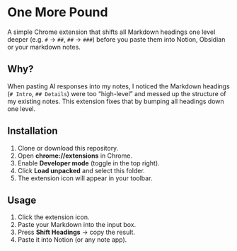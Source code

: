 # One More Pound

A simple Chrome extension that shifts all Markdown headings one level deeper (e.g. `#` → `##`, `##` → `###`) before you paste them into Notion, Obsidian or your markdown notes.

## Why?

When pasting AI responses into my notes, I noticed the Markdown headings (`# Intro`, `## Details`) were too “high-level” and messed up the structure of my existing notes. This extension fixes that by bumping all headings down one level.

## Installation

1. Clone or download this repository.
2. Open **chrome://extensions** in Chrome.
3. Enable **Developer mode** (toggle in the top right).
4. Click **Load unpacked** and select this folder.
5. The extension icon will appear in your toolbar.

## Usage

1. Click the extension icon.
2. Paste your Markdown into the input box.
3. Press **Shift Headings** → copy the result.
4. Paste it into Notion (or any note app).

